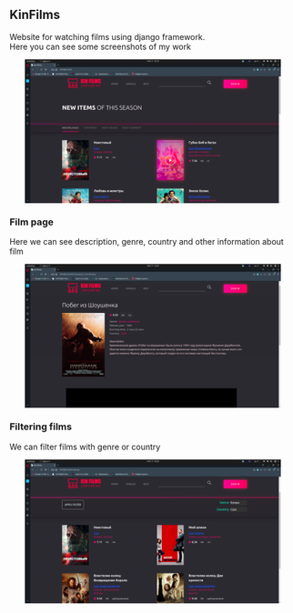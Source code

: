 ## KinFilms
Website for watching films using django framework.  
Here you can see some screenshots of my work  


<img src="https://github.com/kinfi4/DJANGO_Internet_Cinema/blob/main/screenshots/Screenshot%20from%202021-02-17%2016-19-31.png?raw=true"  alt="this is my hexacopter I built" style="float:none; margin-left:auto; margin-right:auto; display:block; width: 450px;">

### Film page

Here we can see description, genre, country and other information about film

<img src="https://github.com/kinfi4/DJANGO_Internet_Cinema/blob/main/screenshots/Screenshot%20from%202021-02-17%2016-20-31.png?raw=true"  alt="this is my hexacopter I built" style="float:none; margin-left:auto; margin-right:auto; display:block; width: 450px;">

### Filtering films

We can filter films with genre or country

<img src="https://github.com/kinfi4/DJANGO_Internet_Cinema/blob/main/screenshots/Screenshot%20from%202021-02-17%2016-20-09.png?raw=true"  alt="this is my hexacopter I built" style="float:none; margin-left:auto; margin-right:auto; display:block; width: 450px;">
